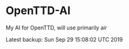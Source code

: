 # OpenTTD-AI
My AI for OpenTTD, will use primarily air

Latest backup: Sun Sep 29 15:08:02 UTC 2019
